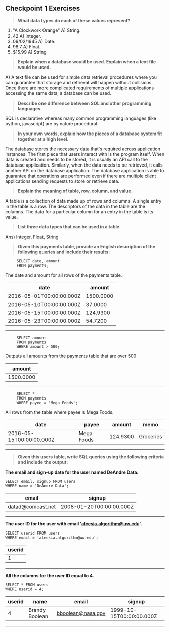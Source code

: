 ## Checkpoint 1 Exercises

> **What data types do each of these values represent?**

1. "A Clockwork Orange"
A) String.
1. 42
A) Integer.
1.  09/02/1945
A)  Date.
1. 98.7
A) Float.
1. $15.99
A) String

> **Explain when a database would be used. Explain when a text file would be used.**

A) A text file can be used for simple data retrieval procedures where you can guarantee that storage and retrieval will happen without collisions. Once there are more complicated requirements of multiple applications accessing the same data, a database can be used. 

> **Describe one difference between SQL and other programming languages.**

SQL is declarative whereas many common programming languages (like python, javascript) are by nature procedural.

> **In your own words, explain how the pieces of a database system fit together at a high level.**

The database stores the necessary data that's required across application instances. The first piece that users interact with is the program itself. When data is created and needs to be stored, it is usually an API call to the database application. Similarly, when the data needs to be retrieved, it calls another API on the database application. The database application is able to guarantee that operations are performed even if there are multiple client applications sending requests to store or retrieve data.

> **Explain the meaning of table, row, column, and value.**

A table is a collection of data made up of rows and columns. A single entry in the table is a row. The descriptors of the data in the table are the columns. The data for a particular column for an entry in the table is its value.

> **List three data types that can be used in a table.**

Ans) Integer, Float, String

> **Given this payments table, provide an English description of the following queries and include their results:**

```
     SELECT date, amount
     FROM payments;
```
The date and amount for all rows of the payments table.

| date                     | amount    |
| ------------------------ | --------- |
| 2016-05-01T00:00:00.000Z | 1500.0000 |
| 2016-05-10T00:00:00.000Z | 37.0000   |
| 2016-05-15T00:00:00.000Z | 124.9300  |
| 2016-05-23T00:00:00.000Z | 54.7200   |

---

```
     SELECT amount
     FROM payments
     WHERE amount > 500;
```

Outputs all amounts from the payments table that are over 500

| amount    |
| --------- |
| 1500.0000 |

---

```
     SELECT *
     FROM payments
     WHERE payee = 'Mega Foods';
```
All rows from the table where payee is Mega Foods.

| date                     | payee      | amount   | memo      |
| ------------------------ | ---------- | -------- | --------- |
| 2016-05-15T00:00:00.000Z | Mega Foods | 124.9300 | Groceries |

---

> **Given this users table, write SQL queries using the following criteria and include the output:**

**The email and sign-up date for the user named DeAndre Data.**


    SELECT email, signup FROM users
    WHERE name = 'DeAndre Data';

| email             | signup                   |
| ----------------- | ------------------------ |
| datad@comcast.net | 2008-01-20T00:00:00.000Z |

---
**The user ID for the user with email 'aleesia.algorithm@uw.edu'.**

    SELECT userid FROM users
    WHERE email = 'aleesia.algorithm@uw.edu';

| userid |
| ------ |
| 1      |

---

**All the columns for the user ID equal to 4.**

    SELECT * FROM users
    WHERE userid = 4;

| userid | name           | email             | signup                   |
| ------ | -------------- | ----------------- | ------------------------ |
| 4      | Brandy Boolean | bboolean@nasa.gov | 1999-10-15T00:00:00.000Z |

---
